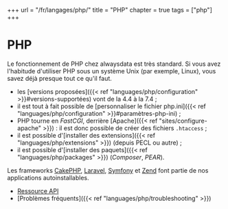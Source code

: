 +++
url = "/fr/langages/php/"
title = "PHP"
chapter = true
tags = ["php"]
+++

# PHP

Le fonctionnement de PHP chez alwaysdata est très standard. Si vous avez l'habitude d'utiliser PHP sous un système Unix (par exemple, Linux), vous savez déjà presque tout ce qu'il faut.

* les [versions proposées]({{< ref "languages/php/configuration" >}}#versions-supportées) vont de la 4.4 à la 7.4 ;
* il est tout à fait possible de [personnaliser le fichier php.ini]({{< ref "languages/php/configuration" >}}#paramètres-php-ini) ;
* PHP tourne en *FastCGI*, derrière [Apache]({{< ref "sites/configure-apache" >}}) : il est donc possible de créer des fichiers `.htaccess` ;
* il est possible d'[installer des extensions]({{< ref "languages/php/extensions" >}}) (depuis PECL ou autre) ;
* il est possible d'[installer des paquets]({{< ref "languages/php/packages" >}}) (*Composer*, *PEAR*).

Les frameworks [CakePHP](https://cakephp.org/), [Laravel](https://laravel.com/), [Symfony](https://symfony.com/) et [Zend](https://framework.zend.com/) font partie de nos applications autoinstallables. 


* [Ressource API](https://api.alwaysdata.com/v1/environment/php/doc/)
* [Problèmes fréquents]({{< ref "languages/php/troubleshooting" >}})
